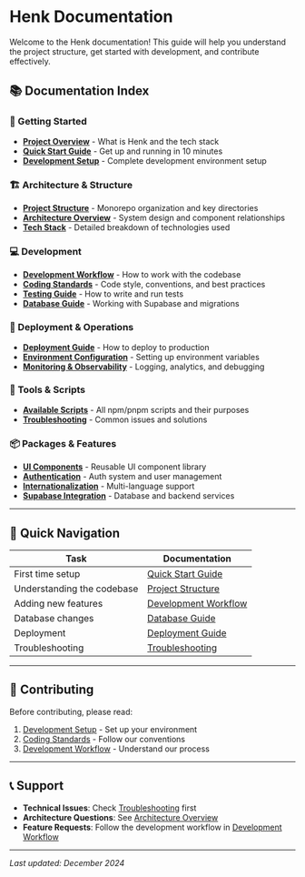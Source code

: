 # Henk Documentation

Welcome to the Henk documentation! This guide will help you understand the project structure, get started with development, and contribute effectively.

## 📚 Documentation Index

### 🚀 Getting Started

- **[Project Overview](./project-overview.md)** - What is Henk and the tech stack
- **[Quick Start Guide](./quick-start.md)** - Get up and running in 10 minutes
- **[Development Setup](./development-setup.md)** - Complete development environment setup

### 🏗️ Architecture & Structure

- **[Project Structure](./project-structure.md)** - Monorepo organization and key directories
- **[Architecture Overview](./architecture.md)** - System design and component relationships
- **[Tech Stack](./tech-stack.md)** - Detailed breakdown of technologies used

### 💻 Development

- **[Development Workflow](./development-workflow.md)** - How to work with the codebase
- **[Coding Standards](./coding-standards.md)** - Code style, conventions, and best practices
- **[Testing Guide](./testing.md)** - How to write and run tests
- **[Database Guide](./database.md)** - Working with Supabase and migrations

### 🚀 Deployment & Operations

- **[Deployment Guide](./deployment.md)** - How to deploy to production
- **[Environment Configuration](./environment.md)** - Setting up environment variables
- **[Monitoring & Observability](./monitoring.md)** - Logging, analytics, and debugging

### 🔧 Tools & Scripts

- **[Available Scripts](./scripts.md)** - All npm/pnpm scripts and their purposes
- **[Troubleshooting](./troubleshooting.md)** - Common issues and solutions

### 📦 Packages & Features

- **[UI Components](./ui-components.md)** - Reusable UI component library
- **[Authentication](./authentication.md)** - Auth system and user management
- **[Internationalization](./i18n.md)** - Multi-language support
- **[Supabase Integration](./supabase-integration.md)** - Database and backend services

---

## 🎯 Quick Navigation

| Task                       | Documentation                                     |
| -------------------------- | ------------------------------------------------- |
| First time setup           | [Quick Start Guide](./quick-start.md)             |
| Understanding the codebase | [Project Structure](./project-structure.md)       |
| Adding new features        | [Development Workflow](./development-workflow.md) |
| Database changes           | [Database Guide](./database.md)                   |
| Deployment                 | [Deployment Guide](./deployment.md)               |
| Troubleshooting            | [Troubleshooting](./troubleshooting.md)           |

---

## 🤝 Contributing

Before contributing, please read:

1. [Development Setup](./development-setup.md) - Set up your environment
2. [Coding Standards](./coding-standards.md) - Follow our conventions
3. [Development Workflow](./development-workflow.md) - Understand our process

---

## 📞 Support

- **Technical Issues**: Check [Troubleshooting](./troubleshooting.md) first
- **Architecture Questions**: See [Architecture Overview](./architecture.md)
- **Feature Requests**: Follow the development workflow in [Development Workflow](./development-workflow.md)

---

_Last updated: December 2024_

